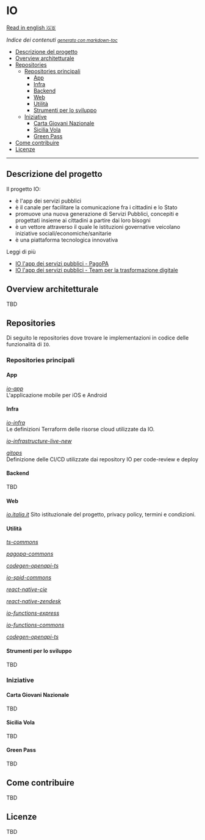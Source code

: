 # IO
[Read in english 🇬🇧](README.en.md)

*Indice dei contenuti* <small><i><a href='http://ecotrust-canada.github.io/markdown-toc/'>generato con markdown-toc</a></i></small>
- [Descrizione del progetto](#descrizione-del-progetto)
- [Overview architetturale](#overview-architetturale)
- [Repositories](#repositories)
  * [Repositories principali](#core-repositories)
    + [App](#app)
    + [Infra](#infra)
    + [Backend](#backend)
    + [Web](#web)
    + [Utilità](#utilities)
    + [Strumenti per lo sviluppo](#developer-tool)
  * [Iniziative](#iniziative)
    + [Carta Giovani Nazionale](#carta-giovani-nazionale)
    + [Sicilia Vola](#sicilia-vola)
    + [Green Pass](#green-pass)
- [Come contribuire](#come-contribuire)
- [Licenze](#licenze)


----

## Descrizione del progetto
Il progetto IO:
- è l'app dei servizi pubblici
- è il canale per facilitare la comunicazione fra i cittadini e lo Stato
- promuove una nuova generazione di Servizi Pubblici, concepiti e progettati insieme ai cittadini a partire dai loro bisogni
- è un vettore attraverso il quale le istituzioni governative veicolano iniziative sociali/economiche/sanitarie
- è una piattaforma tecnologica innovativa

Leggi di più 
- [IO l'app dei servizi pubblici - PagoPA](https://medium.com/io-lapp-dei-servizi-pubblici)
- [IO l'app dei servizi pubblici - Team per la trasformazione digitale](https://medium.com/team-per-la-trasformazione-digitale/progetto-io-app-servizi-pubblici/home)

## Overview architetturale
TBD

## Repositories
Di seguito le repositories dove trovare le implementazioni in codice delle funzionalità di `IO`.


### Repositories principali
#### App
*[io-app](https://github.com/pagopa/io-app)* <br/>L'applicazione mobile per iOS e Android
#### Infra
*[io-infra](https://github.com/pagopa/io-infra)* <br/>Le definizioni Terraform delle risorse cloud utilizzate da IO.

*[io-infrastructure-live-new](https://github.com/pagopa/io-infrastructure-live-new)* <br/>

*[gitops](https://github.com/pagopa/gitops)* <br/>Definizione delle CI/CD utilizzate dai repository IO per code-review e deploy
#### Backend
TBD

#### Web
*[io.italia.it](https://github.com/pagopa/io-infra)* Sito istituzionale del progetto, privacy policy, termini e condizioni.

#### Utilità
*[ts-commons](https://github.com/pagopa/ts-commons)*

*[pagopa-commons](https://github.com/pagopa/pagopa-commons)*

*[codegen-openapi-ts](https://github.com/pagopa/codegen-openapi-ts)*

*[io-spid-commons](https://github.com/pagopa/io-spid-commons)*

*[react-native-cie](https://github.com/pagopa/react-native-cie)*

*[react-native-zendesk](https://github.com/pagopa/react-native-zendesk)*

*[io-functions-express](https://github.com/pagopa/io-functions-express)*

*[io-functions-commons](https://github.com/pagopa/io-functions-commons)*

*[codegen-openapi-ts](https://github.com/pagopa/codegen-openapi-ts)*

#### Strumenti per lo sviluppo
TBD

### Iniziative

#### Carta Giovani Nazionale
TBD
#### Sicilia Vola
TBD
#### Green Pass
TBD

## Come contribuire
TBD

## Licenze
TBD
